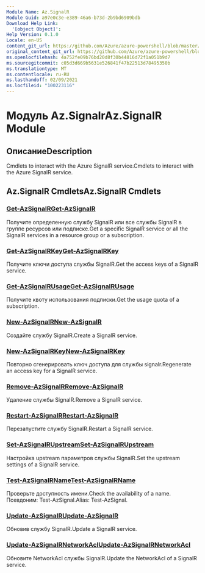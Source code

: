 ```yaml
---
Module Name: Az.SignalR
Module Guid: a97e0c3e-e389-46a6-b73d-2b9bd6909bdb
Download Help Link:
  '[object Object]': 
Help Version: 0.1.0
Locale: en-US
content_git_url: https://github.com/Azure/azure-powershell/blob/master/src/SignalR/SignalR/help/Az.SignalR.md
original_content_git_url: https://github.com/Azure/azure-powershell/blob/master/src/SignalR/SignalR/help/Az.SignalR.md
ms.openlocfilehash: 4a752fe09b76bd20d8f30b44816d72f1a051b9d7
ms.sourcegitcommit: c05d3d669b5631e526841f47b22513d78495350b
ms.translationtype: MT
ms.contentlocale: ru-RU
ms.lasthandoff: 02/09/2021
ms.locfileid: "100223116"
---
```

# <span data-ttu-id="7c60c-101">Модуль Az.Signalr</span><span class="sxs-lookup"><span data-stu-id="7c60c-101">Az.SignalR Module</span></span>
## <span data-ttu-id="7c60c-102">Описание</span><span class="sxs-lookup"><span data-stu-id="7c60c-102">Description</span></span>
<span data-ttu-id="7c60c-103">Cmdlets to interact with the Azure SignalR service.</span><span class="sxs-lookup"><span data-stu-id="7c60c-103">Cmdlets to interact with the Azure SignalR service.</span></span>

## <span data-ttu-id="7c60c-104">Az.SignalR Cmdlets</span><span class="sxs-lookup"><span data-stu-id="7c60c-104">Az.SignalR Cmdlets</span></span>
### [<span data-ttu-id="7c60c-105">Get-AzSignalR</span><span class="sxs-lookup"><span data-stu-id="7c60c-105">Get-AzSignalR</span></span>](Get-AzSignalR.md)
<span data-ttu-id="7c60c-106">Получите определенную службу SignalR или все службы SignalR в группе ресурсов или подписке.</span><span class="sxs-lookup"><span data-stu-id="7c60c-106">Get a specific SignalR service or all the SignalR services in a resource group or a subscription.</span></span>

### [<span data-ttu-id="7c60c-107">Get-AzSignalRKey</span><span class="sxs-lookup"><span data-stu-id="7c60c-107">Get-AzSignalRKey</span></span>](Get-AzSignalRKey.md)
<span data-ttu-id="7c60c-108">Получите ключи доступа службы SignalR.</span><span class="sxs-lookup"><span data-stu-id="7c60c-108">Get the access keys of a SignalR service.</span></span>

### [<span data-ttu-id="7c60c-109">Get-AzSignalRUsage</span><span class="sxs-lookup"><span data-stu-id="7c60c-109">Get-AzSignalRUsage</span></span>](Get-AzSignalRUsage.md)
<span data-ttu-id="7c60c-110">Получите квоту использования подписки.</span><span class="sxs-lookup"><span data-stu-id="7c60c-110">Get the usage quota of a subscription.</span></span>

### [<span data-ttu-id="7c60c-111">New-AzSignalR</span><span class="sxs-lookup"><span data-stu-id="7c60c-111">New-AzSignalR</span></span>](New-AzSignalR.md)
<span data-ttu-id="7c60c-112">Создайте службу SignalR.</span><span class="sxs-lookup"><span data-stu-id="7c60c-112">Create a SignalR service.</span></span>

### [<span data-ttu-id="7c60c-113">New-AzSignalRKey</span><span class="sxs-lookup"><span data-stu-id="7c60c-113">New-AzSignalRKey</span></span>](New-AzSignalRKey.md)
<span data-ttu-id="7c60c-114">Повторно сгенерировать ключ доступа для службы signalr.</span><span class="sxs-lookup"><span data-stu-id="7c60c-114">Regenerate an access key for a SignalR service.</span></span>

### [<span data-ttu-id="7c60c-115">Remove-AzSignalR</span><span class="sxs-lookup"><span data-stu-id="7c60c-115">Remove-AzSignalR</span></span>](Remove-AzSignalR.md)
<span data-ttu-id="7c60c-116">Удаление службы SignalR.</span><span class="sxs-lookup"><span data-stu-id="7c60c-116">Remove a SignalR service.</span></span>

### [<span data-ttu-id="7c60c-117">Restart-AzSignalR</span><span class="sxs-lookup"><span data-stu-id="7c60c-117">Restart-AzSignalR</span></span>](Restart-AzSignalR.md)
<span data-ttu-id="7c60c-118">Перезапустите службу SignalR.</span><span class="sxs-lookup"><span data-stu-id="7c60c-118">Restart a SignalR service.</span></span>

### [<span data-ttu-id="7c60c-119">Set-AzSignalRUpstream</span><span class="sxs-lookup"><span data-stu-id="7c60c-119">Set-AzSignalRUpstream</span></span>](Set-AzSignalRUpstream.md)
<span data-ttu-id="7c60c-120">Настройка upstream параметров службы SignalR.</span><span class="sxs-lookup"><span data-stu-id="7c60c-120">Set the upstream settings of a SignalR service.</span></span>

### [<span data-ttu-id="7c60c-121">Test-AzSignalRName</span><span class="sxs-lookup"><span data-stu-id="7c60c-121">Test-AzSignalRName</span></span>](Test-AzSignalRName.md)
<span data-ttu-id="7c60c-122">Проверьте доступность имени.</span><span class="sxs-lookup"><span data-stu-id="7c60c-122">Check the availability of a name.</span></span> <span data-ttu-id="7c60c-123">Псевдоним: Test-AzSignal.</span><span class="sxs-lookup"><span data-stu-id="7c60c-123">Alias: Test-AzSignal.</span></span>

### [<span data-ttu-id="7c60c-124">Update-AzSignalR</span><span class="sxs-lookup"><span data-stu-id="7c60c-124">Update-AzSignalR</span></span>](Update-AzSignalR.md)
<span data-ttu-id="7c60c-125">Обновив службу SignalR.</span><span class="sxs-lookup"><span data-stu-id="7c60c-125">Update a SignalR service.</span></span>

### [<span data-ttu-id="7c60c-126">Update-AzSignalRNetworkAcl</span><span class="sxs-lookup"><span data-stu-id="7c60c-126">Update-AzSignalRNetworkAcl</span></span>](Update-AzSignalRNetworkAcl.md)
<span data-ttu-id="7c60c-127">Обновите NetworkAcl службы SignalR.</span><span class="sxs-lookup"><span data-stu-id="7c60c-127">Update the NetworkAcl of a SignalR service.</span></span>

